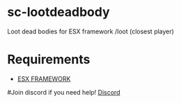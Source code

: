# sc-lootdeadbody
Loot dead bodies for ESX framework
/loot (closest player)

# Requirements
- [ESX FRAMEWORK](https://github.com/ESX-Org/es_extended)

#Join discord if you need help!
[Discord](https://discord.gg/Zyq7kjw)
